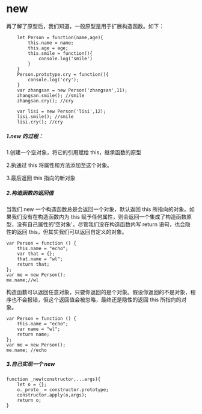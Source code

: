 # new

再了解了原型后，我们知道，一般原型是用于扩展构造函数。如下：

```JS
    let Person = function(name,age){
        this.name = name;
        this.age = age;
        this.smile = function(){
            console.log('smile')
        }
    }
    Person.prototype.cry = function(){
        console.log('cry');
    }
    var zhangsan = new Person('zhangsan',11);
    zhangsan.smile(); //smile
    zhangsan.cry(); //cry

    var lisi = new Person('lisi',12);
    lisi.smile(); //smile
    lisi.cry(); //cry
```

##### 1.new 的过程：

1.创建一个空对象，将它的引用赋给 this，继承函数的原型

2.执通过 this 将属性和方法添加至这个对象。

3.最后返回 this 指向的新对象

##### 2.构造函数的返回值

当我们 new 一个构造函数总是会返回一个对象，默认返回 this 所指向的对象。如果我们没有在构造函数内为 this 赋予任何属性，则会返回一个集成了构造函数原型，没有自己属性的'空对象'。尽管我们没在构造函数内写 return 语句，也会隐性的返回 this，但其实我们可以返回自定义的对象。

```JS
var Person = function () {
    this.name = "echo";
    var that = {};
    that.name = "wl";
    return that;
};
var me = new Person();
me.name;//wl
```

构造函数可以返回任意对象，只要你返回的是个对象。假设你返回的不是对象，程序也不会报错，但这个返回值会被忽略，最终还是隐性的返回 this 所指向的对象。

```JS
var Person = function () {
    this.name = "echo";
    var name = "wl";
    return name;
};
var me = new Person();
me.name; //echo
```

##### 3.自己实现一个 new

```JS
function _new(constructor,...args){
    let o = {};
    o._proto_ = constructor.prototype;
    constructor.apply(o,args);
    return o;
}

```
